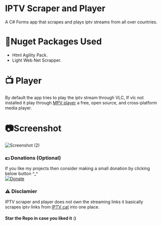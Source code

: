 # IPTV Scraper and Player
 A C# Forms app that scrapes and plays iptv streams from all over countries.

# 📎Nuget Packages Used
* Html Agility Pack.
* Light Web Net Scrapper.

# 📺 Player
By default the app tries to play the iptv stream through VLC, If vlc not installed it play through [MPV player](https://mpv.io/) a free, open source, and cross-platform media player.

# 📷Screenshot
![Screenshot (2)](https://user-images.githubusercontent.com/68910039/108968968-76391300-76a7-11eb-8aa8-b01a8af72659.png)
### 💵 Donations (Optional)
If you like my projects then consider making a small donation by clicking below button ^_^
<br/>
[![Donate](https://img.shields.io/badge/Donate-PayPal-blue.svg)](https://www.paypal.com/paypalme/henryrics)

### ⚠ Disclamier
IPTV scraper and player does not own the streaming links it basically scrapes iptv links from [IPTV cat](https://iptvcat.com/home_5) into one place.

#### Star the Repo in case you liked it :)
